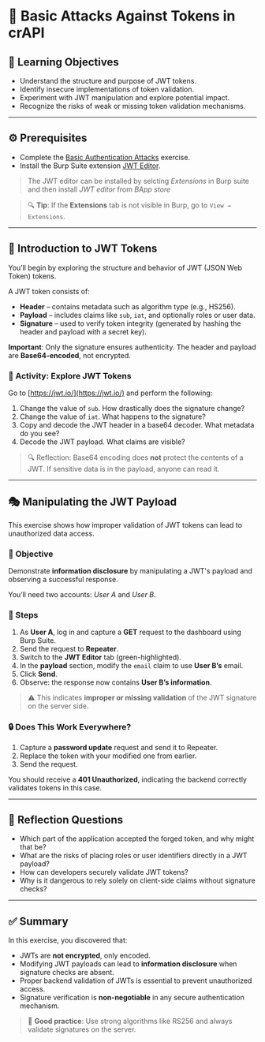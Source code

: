 # 🔐 Basic Attacks Against Tokens in crAPI

## 🧠 Learning Objectives
- Understand the structure and purpose of JWT tokens.
- Identify insecure implementations of token validation.
- Experiment with JWT manipulation and explore potential impact.
- Recognize the risks of weak or missing token validation mechanisms.

---

## ⚙️ Prerequisites

- Complete the [Basic Authentication Attacks](5_basic_Authentication_Attacks.md) exercise.
- Install the Burp Suite extension [JWT Editor](https://portswigger.net/burp/documentation/desktop/testing-workflow/session-management/jwts).  
> The JWT editor can be installed by selcting _Extensions_  in Burp suite and then install _JWT editor_ from _BApp store_

> 🔍 **Tip**: If the **Extensions** tab is not visible in Burp, go to `View → Extensions`.

---

## 📘 Introduction to JWT Tokens

You’ll begin by exploring the structure and behavior of JWT (JSON Web Token) tokens.

A JWT token consists of:
- **Header** – contains metadata such as algorithm type (e.g., HS256).
- **Payload** – includes claims like `sub`, `iat`, and optionally roles or user data.
- **Signature** – used to verify token integrity (generated by hashing the header and payload with a secret key).

**Important**: Only the signature ensures authenticity. The header and payload are **Base64-encoded**, not encrypted.

### 🧪 Activity: Explore JWT Tokens

Go to [https://jwt.io/](https://jwt.io/) and perform the following:

1. Change the value of `sub`. How drastically does the signature change?
2. Change the value of `iat`. What happens to the signature?
3. Copy and decode the JWT header in a base64 decoder. What metadata do you see?
4. Decode the JWT payload. What claims are visible?

> 🔍 Reflection: Base64 encoding does **not** protect the contents of a JWT. If sensitive data is in the payload, anyone can read it.

---

## 🎭 Manipulating the JWT Payload

This exercise shows how improper validation of JWT tokens can lead to unauthorized data access.

### 🎯 Objective
Demonstrate **information disclosure** by manipulating a JWT's payload and observing a successful response.

You’ll need two accounts: _User A_ and _User B_.

### 📌 Steps

1. As **User A**, log in and capture a **GET** request to the dashboard using Burp Suite.
2. Send the request to **Repeater**.
3. Switch to the **JWT Editor** tab (green-highlighted).
4. In the **payload** section, modify the `email` claim to use **User B’s** email.
5. Click **Send**.
6. Observe: the response now contains **User B’s information**.

> ⚠️ This indicates **improper or missing validation** of the JWT signature on the server side.

### 🔒 Does This Work Everywhere?

1. Capture a **password update** request and send it to Repeater.
2. Replace the token with your modified one from earlier.
3. Send the request.

You should receive a **401 Unauthorized**, indicating the backend correctly validates tokens in this case.

---

## 🧠 Reflection Questions

- Which part of the application accepted the forged token, and why might that be?
- What are the risks of placing roles or user identifiers directly in a JWT payload?
- How can developers securely validate JWT tokens?
- Why is it dangerous to rely solely on client-side claims without signature checks?

---

## ✅ Summary

In this exercise, you discovered that:

- JWTs are **not encrypted**, only encoded.
- Modifying JWT payloads can lead to **information disclosure** when signature checks are absent.
- Proper backend validation of JWTs is essential to prevent unauthorized access.
- Signature verification is **non-negotiable** in any secure authentication mechanism.

> 🧪 **Good practice**: Use strong algorithms like RS256 and always validate signatures on the server.
